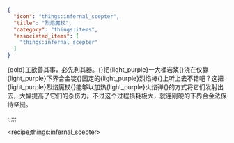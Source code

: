 ```json
{
  "icon": "things:infernal_scepter",
  "title": "烈焰魔杖",
  "category": "things:items",
  "associated_items": [
    "things:infernal_scepter"
  ]
}
```

{gold}工欲善其事，必先利其器。{}把{light_purple}一大桶岩浆{}浇在仅靠{light_purple}下界合金锭{}固定的{light_purple}烈焰棒{}上听上去不错吧？这把{light_purple}烈焰魔杖{}能够以加热{light_purple}火焰弹{}的方式将它们发射出去，大幅提高了它们的杀伤力。不过这个过程损耗极大，就连刚硬的下界合金法保持坚挺。

;;;;;

<recipe;things:infernal_scepter>

